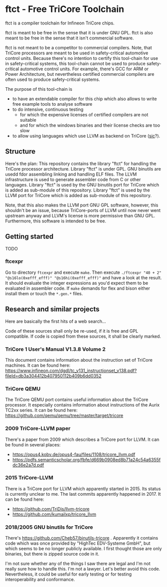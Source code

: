 # ftct - Free TriCore Toolchain

ftct is a compiler toolchain for Infineon TriCore chips.

ftct is meant to be free in the sense that it is under GNU GPL.
ftct is also meant to be free in the sense that it isn't commercial software.

ftct is not meant to be a competitor to commercial compilers.
Note, that TriCore processors are meant to be used in safety-critical automotive control units.
Because there's no intention to certify this tool-chain for use in safety-critical systems,
this tool-chain cannot be used to produce safety-critical automotive control units.
For example, there's GCC for ARM or Power Architecture,
but nevertheless certified commercial compilers are often used to produce safety-critical systems.

The purpose of this tool-chain is
- to have an extendable compiler for this chip which also allows to write free example tools to analyse software
- to do intensive, continuous testing
  - for which the expensive licenses of certified compilers are not suitable
  - and for which the windows binaries and their license checks are too slow
- to allow using languages which use LLVM as backend on TriCore ([sic](https://github.com/HeidiWindkraft/sic)?).

## Structure

Here's the plan:
This repository contains the library "ftct" for handling the TriCore processor architecture.
Library "ftct" is under GPL.
GNU binutils are usedd fdor assembling linking and handling ELF files.
The LLVM infrastructure is used to generate assembler code from C or other languages.
Library "ftct" is used by the GNU binutils port for TriCore which is added as sub-module of this repository.
Library "ftct" is used by the LLVM port for TriCore which is added as sub-module of this repository.

Note, that this also makes the LLVM port GNU GPL software, however, this shouldn't be an issue,
because TriCore-ports of LLVM until now never went upstream anyway and LLVM's license is more permissive than GNU GPL.
Furthermore, this software is intended to be free.

## Getting started
TODO

### ftcexpr

Go to directory `ftcexpr` and execute `make`.
Then execute `./ftcexpr "40 + 2" "@s16lo(0xefff_efff)" "@s16hi(0xefff_efff)"` and have a look at the result.
It should evaluate the integer expressions as you'd expect them to be evaluated in assembler code.
If `make` demands for flex and bison either install them or touch the `*.gen.*` files.


## Research and similar projects

Here are basically the first hits of a web search...

Code of these sources shall only be re-used, if it is free and GPL compatible.
If code is copied from these sources, it shall be clearly marked.

### TriCore 1 User's Manual V1.3.8 Volume 2

This document contains information about the instruction set of TriCore machines.
It can be found here: https://www.infineon.com/dgdl/tc_v131_instructionset_v138.pdf?fileId=db3a304412b407950112b409b6dd0352

### TriCore QEMU

The TriCore QEMU port contains useful information about the TriCore processor.
It especially contains information about instructions of the Aurix TC2xx series.
It can be found here: https://github.com/qemu/qemu/tree/master/target/tricore

### 2009 TriCore-LLVM paper

There's a paper from 2009 which describes a TriCore port for LLVM.
It can be found in several places:
- https://opus4.kobv.de/opus4-fau/files/1108/tricore_llvm.pdf
- https://pdfs.semanticscholar.org/fbfe/d669b0908ed8b71a24c54a6355fdc36e2a7d.pdf

### 2015 TriCore-LLVM

There is a TriCore port for LLVM which apparently started in 2015.
Its status is currently unclear to me. The last commits apparently happened in 2017.
It can be found here:
- https://github.com/TriDis/llvm-tricore
- https://github.com/kumailxp/tricore_llvm

### 2018/2005 GNU binutils for TriCore

There's https://github.com/Cheb57/binutils-tricore .
Apparently it contains code which was once provided by "HighTec EDV-Systeme GmbH", but which seems to be no longer publicly available.
I first thought those are only binaries, but there is zipped source code in it.

I'm not sure whether any of the things I saw there are legal and I'm not really sure how to handle this.
I'm not a lawyer.
Let's better avoid this code.
Nevertheless, it could be useful for early testing or for testing interoperability and conformance.
